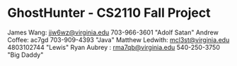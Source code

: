 GhostHunter - CS2110 Fall Project 
===========
James Wang: jjw6wz@virginia.edu 703-966-3601 "Adolf Satan"
Andrew Coffee: ac7gd 703-909-4393 "Java"
Matthew Ledwith: mcl3st@virginia.edu 4803102744 "Lewis"
Ryan Aubrey :    rma7qb@virginia.edu 540-250-3750  "Big Daddy"



